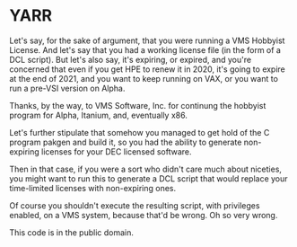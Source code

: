 # YARR

Let's say, for the sake of argument, that you were running a VMS Hobbyist
License.  And let's say that you had a working license file (in the
form of a DCL script).  But let's also say, it's expiring, or expired,
and you're concerned that even if you get HPE to renew it in 2020, it's
going to expire at the end of 2021, and you want to keep running on
VAX, or you want to run a pre-VSI version on Alpha.

Thanks, by the way, to VMS Software, Inc. for continung the hobbyist
program for Alpha, Itanium, and, eventually x86.

Let's further stipulate that somehow you managed to get hold of the C
program pakgen and build it, so you had the ability to generate non-
expiring licenses for your DEC licensed software.

Then in that case, if you were a sort who didn't care much about niceties,
you might want to run this to generate a DCL script that would replace your
time-limited licenses with non-expiring ones.

Of course you shouldn't execute the resulting script, with privileges
enabled, on a VMS system, because that'd be wrong.  Oh so very wrong.

This code is in the public domain.

